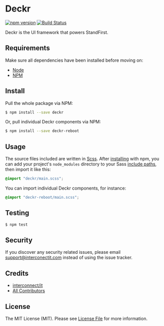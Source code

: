 # Deckr

[![npm version](https://img.shields.io/npm/v/deckr.svg)](https://www.npmjs.org/package/deckr)
[![Build Status](https://travis-ci.org/interconnectit/deckr.svg?branch=master)](https://travis-ci.org/interconnectit/deckr)

Deckr is the UI framework that powers StandFirst.

## Requirements

Make sure all dependencies have been installed before moving on:

* [Node](https://nodejs.org/en/)
* [NPM](https://docs.npmjs.com/getting-started/installing-node)

## Install

Pull the whole package via NPM:

``` sh
$ npm install --save deckr
```

Or, pull individual Deckr components via NPM:

``` sh
$ npm install --save deckr-reboot
```

## Usage

The source files included are written in [Scss](http://sass-lang.com/). After [installing](#install) with npm, you can add your project's `node_modules` directory to your Sass [include paths](https://github.com/sass/node-sass#includepaths), then import it like this:

``` scss
@import "deckr/main.scss";
```

You can import individual Deckr components, for instance:

``` scss
@import "deckr-reboot/main.scss";
```

## Testing

``` sh
$ npm test
```

## Security

If you discover any security related issues, please email support@interconectit.com instead of using the issue tracker.

## Credits

- [interconnect/it](https://interconnectit.com)
- [All Contributors](../../contributors)

## License

The MIT License (MIT). Please see [License File](LICENSE.md) for more information.
